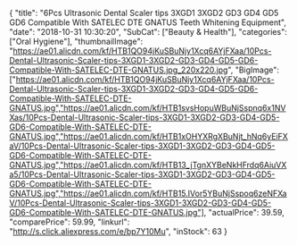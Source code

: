 {
	"title": "6Pcs Ultrasonic Dental Scaler tips 3XGD1 3XGD2 GD3 GD4 GD5 GD6 Compatible With SATELEC DTE GNATUS Teeth Whitening Equipment",
	"date": "2018-10-31 10:30:20",
	"SubCat": ["Beauty & Health"],
	"categories": ["Oral Hygiene"],
	"thumbnailImage": "https://ae01.alicdn.com/kf/HTB1QO94jKuSBuNjy1Xcq6AYjFXaa/10Pcs-Dental-Ultrasonic-Scaler-tips-3XGD1-3XGD2-GD3-GD4-GD5-GD6-Compatible-With-SATELEC-DTE-GNATUS.jpg_220x220.jpg",
	"BigImage": ["https://ae01.alicdn.com/kf/HTB1QO94jKuSBuNjy1Xcq6AYjFXaa/10Pcs-Dental-Ultrasonic-Scaler-tips-3XGD1-3XGD2-GD3-GD4-GD5-GD6-Compatible-With-SATELEC-DTE-GNATUS.jpg","https://ae01.alicdn.com/kf/HTB1svsHopuWBuNjSspnq6x1NVXas/10Pcs-Dental-Ultrasonic-Scaler-tips-3XGD1-3XGD2-GD3-GD4-GD5-GD6-Compatible-With-SATELEC-DTE-GNATUS.jpg","https://ae01.alicdn.com/kf/HTB1xOHYXRgXBuNjt_hNq6yEiFXaV/10Pcs-Dental-Ultrasonic-Scaler-tips-3XGD1-3XGD2-GD3-GD4-GD5-GD6-Compatible-With-SATELEC-DTE-GNATUS.jpg","https://ae01.alicdn.com/kf/HTB13_jTgnXYBeNkHFrdq6AiuVXa5/10Pcs-Dental-Ultrasonic-Scaler-tips-3XGD1-3XGD2-GD3-GD4-GD5-GD6-Compatible-With-SATELEC-DTE-GNATUS.jpg","https://ae01.alicdn.com/kf/HTB15.IVor5YBuNjSspoq6zeNFXaV/10Pcs-Dental-Ultrasonic-Scaler-tips-3XGD1-3XGD2-GD3-GD4-GD5-GD6-Compatible-With-SATELEC-DTE-GNATUS.jpg"],
	"actualPrice": 39.59,
	"comparePrice": 59.99,
	"linkurl": "http://s.click.aliexpress.com/e/bp7Y10Mu",
	"inStock": 63
}
